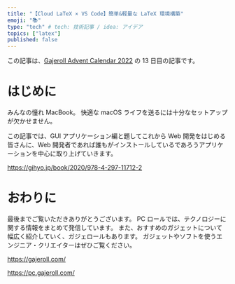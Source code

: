 ```yaml
---
title: "【Cloud LaTeX × VS Code】簡単&軽量な LaTeX 環境構築"
emoji: "📚"
type: "tech" # tech: 技術記事 / idea: アイデア
topics: ["latex"]
published: false
---
```


<!-- 注意: この記事には投稿前に確認する TODO が 1 件含まれています -->

この記事は、[Gajeroll Advent Calendar 2022](https://qiita.com/advent-calendar/2022/gajeroll) の 13 日目の記事です。

# はじめに

みんなの憧れ MacBook。
快適な macOS ライフを送るには十分なセットアップが欠かせません。

この記事では、GUI アプリケーション編と題してこれから Web 開発をはじめる皆さんに、Web 開発者であれば誰もがインストールしているであろうアプリケーションを中心に取り上げていきます。

<!-- TODO: ↓ Amazon 等のリンクに置換 ↓ -->

https://gihyo.jp/book/2020/978-4-297-11712-2

# おわりに

最後までご覧いただきありがとうございます。
PC ロールでは、テクノロジーに関する情報をまとめて発信しています。
また、おすすめのガジェットについて幅広く紹介していく、ガジェロールもあります。
ガジェットやソフトを使うエンジニア・クリエイターはぜひご覧ください。

https://gajeroll.com/

https://pc.gajeroll.com/
